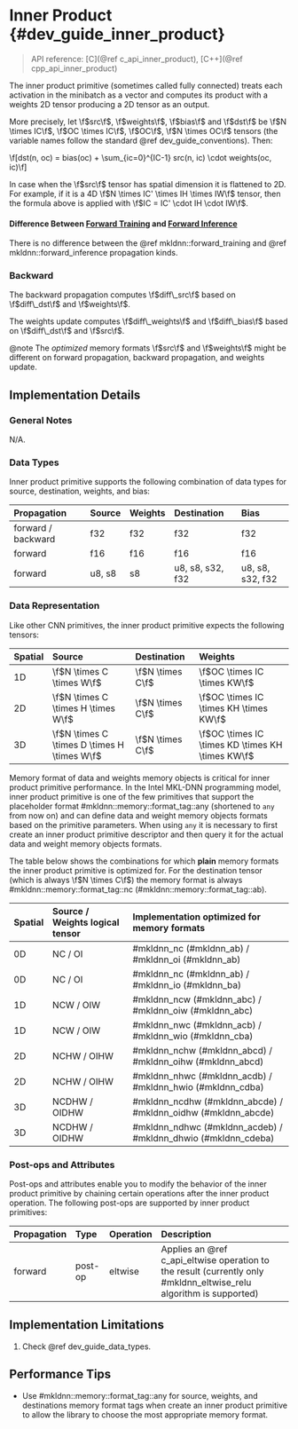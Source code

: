 Inner Product {#dev_guide_inner_product}
========================================

>
> API reference: [C](@ref c_api_inner_product), [C++](@ref cpp_api_inner_product)
>

The inner product primitive (sometimes called fully connected) treats each
activation in the minibatch as a vector and computes its product with a
weights 2D tensor producing a 2D tensor as an output.

More precisely, let \f$src\f$, \f$weights\f$, \f$bias\f$ and \f$dst\f$ be \f$N
\times IC\f$, \f$OC \times IC\f$, \f$OC\f$, \f$N \times OC\f$ tensors (the
variable names follow the standard @ref dev_guide_conventions). Then:

\f[dst(n, oc) = bias(oc) + \sum_{ic=0}^{IC-1} src(n, ic) \cdot weights(oc, ic)\f]

In case when the \f$src\f$ tensor has spatial dimension it is flattened to 2D.
For example, if it is a 4D \f$N \times IC' \times IH \times IW\f$ tensor, then
the formula above is applied with \f$IC = IC' \cdot IH \cdot IW\f$.

#### Difference Between [Forward Training](#mkldnn::forward_training) and [Forward Inference](#mkldnn::forward_inference)

There is no difference between the @ref mkldnn::forward_training
and @ref mkldnn::forward_inference propagation kinds.

### Backward

The backward propagation computes \f$diff\_src\f$
based on \f$diff\_dst\f$ and \f$weights\f$.

The weights update computes \f$diff\_weights\f$ and \f$diff\_bias\f$
based on \f$diff\_dst\f$ and \f$src\f$.

@note The *optimized* memory formats \f$src\f$ and \f$weights\f$ might be
different on forward propagation, backward propagation, and weights update.

## Implementation Details

### General Notes

N/A.

### Data Types

Inner product primitive supports the following combination of data types for
source, destination, weights, and bias:

| Propagation        | Source | Weights | Destination      | Bias
| :--                | :--    | :--     | :--              | :--
| forward / backward | f32    | f32     | f32              | f32
| forward            | f16    | f16     | f16              | f16
| forward            | u8, s8 | s8      | u8, s8, s32, f32 | u8, s8, s32, f32

### Data Representation

Like other CNN primitives, the inner product primitive expects the following
tensors:

| Spatial | Source                                      | Destination      | Weights
| :--     | :--                                         | :--              | :--
| 1D      | \f$N \times C \times W\f$                   | \f$N \times C\f$ | \f$OC \times IC \times KW\f$
| 2D      | \f$N \times C \times H \times W\f$          | \f$N \times C\f$ | \f$OC \times IC \times KH \times KW\f$
| 3D      | \f$N \times C \times D \times H \times W\f$ | \f$N \times C\f$ | \f$OC \times IC \times KD \times KH \times KW\f$

Memory format of data and weights memory objects is critical for inner
product primitive performance. In the Intel MKL-DNN programming model, inner
product primitive is one of the few primitives that support the placeholder
format #mkldnn::memory::format_tag::any (shortened to `any` from
now on) and can define data and weight memory objects formats based on the
primitive parameters. When using `any` it is necessary to first create an
inner product primitive descriptor and then query it for the actual data and
weight memory objects formats.

The table below shows the combinations for which **plain** memory formats the
inner product primitive is optimized for. For the destination tensor (which is
always \f$N \times C\f$) the memory format is always
#mkldnn::memory::format_tag::nc (#mkldnn::memory::format_tag::ab).

| Spatial | Source / Weights logical tensor | Implementation optimized for memory formats
| :--     | :--                             | :--
| 0D      | NC / OI                         | #mkldnn_nc (#mkldnn_ab) / #mkldnn_oi (#mkldnn_ab)
| 0D      | NC / OI                         | #mkldnn_nc (#mkldnn_ab) / #mkldnn_io (#mkldnn_ba)
| 1D      | NCW / OIW                       | #mkldnn_ncw (#mkldnn_abc) / #mkldnn_oiw (#mkldnn_abc)
| 1D      | NCW / OIW                       | #mkldnn_nwc (#mkldnn_acb) / #mkldnn_wio (#mkldnn_cba)
| 2D      | NCHW / OIHW                     | #mkldnn_nchw (#mkldnn_abcd) / #mkldnn_oihw (#mkldnn_abcd)
| 2D      | NCHW / OIHW                     | #mkldnn_nhwc (#mkldnn_acdb) / #mkldnn_hwio (#mkldnn_cdba)
| 3D      | NCDHW / OIDHW                   | #mkldnn_ncdhw (#mkldnn_abcde) / #mkldnn_oidhw (#mkldnn_abcde)
| 3D      | NCDHW / OIDHW                   | #mkldnn_ndhwc (#mkldnn_acdeb) / #mkldnn_dhwio (#mkldnn_cdeba)

### Post-ops and Attributes

Post-ops and attributes enable you to modify the behavior of the inner product
primitive by chaining certain operations after the inner product operation.
The following post-ops are supported by inner product primitives:

| Propagation | Type    | Operation | Description
| :--         | :--     | :--       | :--
| forward     | post-op | eltwise   | Applies an @ref c_api_eltwise operation to the result (currently only #mkldnn_eltwise_relu algorithm is supported)


## Implementation Limitations

1. Check @ref dev_guide_data_types.


## Performance Tips

- Use #mkldnn::memory::format_tag::any for source, weights,
  and destinations memory format tags when create an inner product primitive
  to allow the library to choose the most appropriate memory format.
